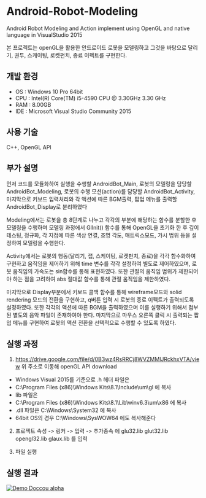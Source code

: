 # Android-Robot-Modeling

Android Robot Modeling and Action implement using OpenGL and native language in VisualStudio 2015

본 프로젝트는 openGL을 활용한 안드로이드 로봇을 모델링하고 그것을 바탕으로 달리기, 권투, 스케이팅, 로켓펀치, 종료 이펙트를 구현한다.

## 개발 환경

* OS : Windows 10 Pro 64bit
* CPU : Intel(R) Core(TM) i5-4590 CPU @ 3.30GHz 3.30 GHz
* RAM : 8.00GB
* IDE : Microsoft Visual Studio Community 2015

## 사용 기술

C++, OpenGL API

## 부가 설명

 먼저 코드를 모듈화하여 실행을 수행할 AndroidBot_Main, 로봇의 모델링을 담당할 AndroidBot_Modeling, 로봇의 수행 모션(action)를 담당할 AndroidBot_Activity, 마지막으로 키보드 입력처리와 각 액션에 따른 BGM출력, 팝업 메뉴를 출력할 AndroidBot_Display로 분리하였다

Modeling에서는 로봇을 총 8단계로 나누고 각각의 부분에 해당하는 함수를 분할한 후 모델링을 수행하며 모델링 과정에서 GlInit() 함수를 통해 OpenGL을 초기화 한 후 깊이 테스팅, 정규화, 각 지점에 따른 색상 연결, 조명 각도, 매트릭스모드, 가시 범위 등을 설정하여 모델링을 수행한다.

Activity에서는 로봇의 행동(달리기, 잽, 스케이팅, 로켓펀치, 종료)을 각각 함수화하여 구현하고 움직임을 제어하기 위해 time 변수를 각각 설정하여 별도로 제어하였으며, 로봇 움직임의 가속도는 sin함수를 통해 표현하였다. 또한 관절의 움직임 범위가 제한되어야 하는 점을 고려하여 abs 절대값 함수를 통해 관절 움직임을 제한하였다.

마지막으로 Display부분에서 키보드 콜백 함수를 통해 wireframe모드와 solid rendering 모드의 전환을 구현하고, q버튼 입력 시 로봇의 종료 이펙트가 출력되도록 설정하였다. 또한 각각의 액션에 따른 BGM을 출력하였으며 이를 실행하기 위해서 첨부된 별도의 음악 파일이 존재하여야 한다. 마지막으로 마우스 오른쪽 클릭 시 출력되는 팝업 메뉴를 구현하여 로봇의 액션 전환을 선택적으로 수행할 수 있도록 하였다.

## 실행 과정

1. https://drive.google.com/file/d/0B3wz4RsRRCj8WVZMMlJRckhxVTA/view 위 주소로 이동해 openGL API download

* Windows Visual 2015를 기준으로 .h 헤더 파일은 
* C:\Program Files (x86)\Windows Kits\8.1\Include\um\gl 에 복사
* lib 파일은
* C:\Program Files (x86)\Windows Kits\8.1\Lib\winv6.3\um\x86 에 복사
* .dll 파일은 C:\Windows\System32 에 복사
* 64bit OS의 경우 C:\Windows\SysWOW64 에도 복사해준다

2. 프로젝트 속성 -> 링커 -> 입력 -> 추가종속 에
glu32.lib
glut32.lib
opengl32.lib
glaux.lib 를 입력

3. 파일 실행

## 실행 결과

[![Demo Doccou alpha](https://j.gifs.com/oYK2qX.gif)](https://youtu.be/9gQibic_L6Q)
